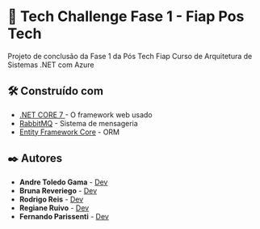 # 🚀 Tech Challenge Fase 1 - Fiap Pos Tech

Projeto de conclusão da Fase 1 da Pós Tech Fiap Curso de Arquitetura de Sistemas .NET com Azure


## 🛠️ Construído com

* [.NET CORE 7 ](https://learn.microsoft.com/pt-br/dotnet/core/whats-new/dotnet-7) - O framework web usado
* [RabbitMQ](https://www.rabbitmq.com/documentation.html) - Sistema de mensageria
* [Entity Framework Core](https://learn.microsoft.com/pt-br/ef/core/) - ORM

## ✒️ Autores

* **Andre Toledo Gama** - [Dev](https://github.com/AndreTGama)
* **Bruna Reveriego** - [Dev](https://github.com/BrunaReveriego91)
* **Rodrigo Reis** - [Dev](https://github.com/RodrigoReiis)
* **Regiane Ruivo** - [Dev](https://github.com/regianeruivo)
* **Fernando Parissenti** - [Dev](https://github.com/parissenti)




